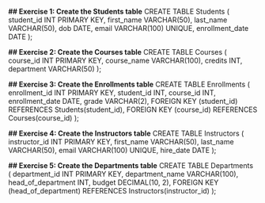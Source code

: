

**## Exercise 1: Create the Students table**
CREATE TABLE Students (
    student_id INT PRIMARY KEY,
    first_name VARCHAR(50),
    last_name VARCHAR(50),
    dob DATE,
    email VARCHAR(100) UNIQUE,
    enrollment_date DATE
);

**## Exercise 2: Create the Courses table**
CREATE TABLE Courses (
    course_id INT PRIMARY KEY,
    course_name VARCHAR(100),
    credits INT,
    department VARCHAR(50)
);

**##  Exercise 3: Create the Enrollments table**
CREATE TABLE Enrollments (
    enrollment_id INT PRIMARY KEY,
    student_id INT,
    course_id INT,
    enrollment_date DATE,
    grade VARCHAR(2),
    FOREIGN KEY (student_id) REFERENCES Students(student_id),
    FOREIGN KEY (course_id) REFERENCES Courses(course_id)
);

**## Exercise 4: Create the Instructors table**
CREATE TABLE Instructors (
    instructor_id INT PRIMARY KEY,
    first_name VARCHAR(50),
    last_name VARCHAR(50),
    email VARCHAR(100) UNIQUE,
    hire_date DATE
);

**## Exercise 5: Create the Departments table**
CREATE TABLE Departments (
    department_id INT PRIMARY KEY,
    department_name VARCHAR(100),
    head_of_department INT,
    budget DECIMAL(10, 2),
    FOREIGN KEY (head_of_department) REFERENCES Instructors(instructor_id)
);
